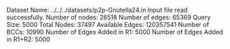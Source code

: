 Dataset Name: ../../../datasets/p2p-Gnutella24.in
Input file read successfully.
Number of nodes: 26518
Number of edges: 65369
Query Size: 5000
Total Nodes: 37497
Available Edges: 120357541
Number of BCCs: 10990
Number of Edges Added in R1: 5000
Number of Edges Added in R1+R2: 5000

